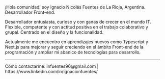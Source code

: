 ¡Hola comunidad! soy Ignacio Nicolás Fuentes de La Rioja, Argentina. Desarrollador Front-end.

Desarrollador entusiasta, curioso y con ganas de crecer en el mundo IT. Flexible, competente y con actitud positiva en el trabajo colaborativo y grupal. Centrado en el diseño y la funcionalidad.

Actualmente me encuentro en aprendizajes nuevos como Typescript y Next.js para mejorar y seguir creciendo en el ámbito Front-end de la programación y ampliar mi abanico de tecnologías para desarrollo.

<hr>
Cómo contactarme: infuentes96@gmail.com | https://www.linkedin.com/in/ignacionfuentes/

